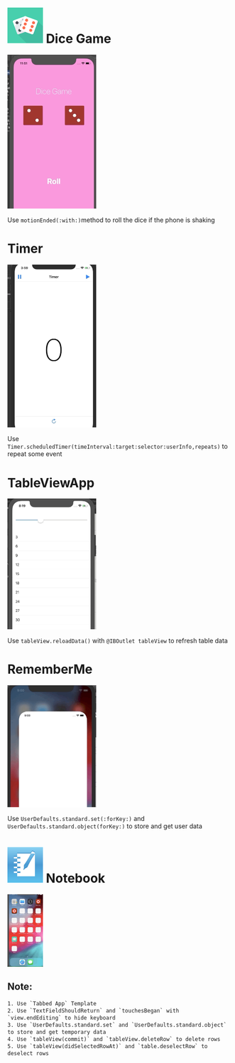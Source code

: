 

# ![120](https://github.com/SummitXY/iOS-projects/blob/master/DiceGame/DiceGame/Assets.xcassets/AppIcon.appiconset/80.png)	Dice Game



<img src="https://github.com/SummitXY/iOS-projects/blob/master/DiceGame/sources/DiceGame.gif" width="200">

Use `motionEnded(:with:)`method to roll the dice if the phone is shaking

# Timer



<img src="https://github.com/SummitXY/iOS-projects/blob/master/Timer/sources/Timer.gif" width="200" >

Use `Timer.scheduledTimer(timeInterval:target:selector:userInfo,repeats)` to repeat some event

# TableViewApp

<img src="https://github.com/SummitXY/iOS-projects/blob/master/TableViewApp/sources/app.gif" width="200" >

Use `tableView.reloadData()` with `@IBOutlet tableView` to refresh table data

# RememberMe

<img src="https://github.com/SummitXY/iOS-projects/blob/master/RemberMe/sources/app.gif" width="200" >

Use `UserDefaults.standard.set(:forKey:)`  and `UserDefaults.standard.object(forKey:)` to store and get user data

#  <img src="https://github.com/SummitXY/iOS-projects/blob/master/Note/sources/logo.jpg" width="80" > Notebook

<img src="https://github.com/SummitXY/iOS-projects/blob/master/Note/sources/app.gif" width="80" >

## Note:

 	1. Use `Tabbed App` Template
 	2. Use `TextFieldShouldReturn` and `touchesBegan` with `view.endEditing` to hide keyboard
 	3. Use `UserDefaults.standard.set` and `UserDefaults.standard.object` to store and get temporary data
 	4. Use `tableView(commit)` and `tableView.deleteRow` to delete rows
 	5. Use `tableView(didSelectedRowAt)` and `table.deselectRow` to deselect rows 